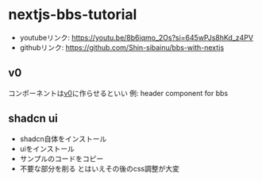# nextjs-bbs-tutorial

- youtubeリンク: https://youtu.be/8b6iqmo_2Os?si=645wPJs8hKd_z4PV
- githubリンク: https://github.com/Shin-sibainu/bbs-with-nextjs

## v0
コンポーネントは[v0](https://v0.dev/)に作らせるといい
例: header component for bbs

## shadcn ui
- shadcn自体をインストール
- uiをインストール
- サンプルのコードをコピー
- 不要な部分を削る
とはいえその後のcss調整が大変
